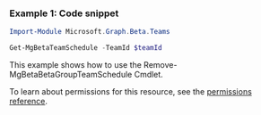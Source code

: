 ### Example 1: Code snippet

```powershellImport-Module Microsoft.Graph.Beta.Teams

Get-MgBetaTeamSchedule -TeamId $teamId
```
This example shows how to use the Remove-MgBetaBetaGroupTeamSchedule Cmdlet.
To learn about permissions for this resource, see the [permissions reference](/graph/permissions-reference).

